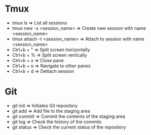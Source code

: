 # Tmux
- tmux ls => List all sessions
- tmux new -s <session_name> => Create new session with name <session_name>
- tmux attach -t <session_name> => Attach to session with name <session_name>
- Ctrl+b + " => Split screen horizontally
- Ctrl+b + % => Split screen vertically
- Ctrl+b + x => Close pane
- Ctrl+b + o => Navigate to other panes
- Ctrl+b + d => Dettach session

# Git
- git init => Initiates Git repository
- git add <file> => Add file to the staging area
- git commit => Commit the contents of the staging area
- git log => Check the history of the commits
- git status => Check the current status of the repository
